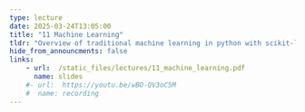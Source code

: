 ```yaml
---
type: lecture
date: 2025-03-24T13:05:00
title: "11 Machine Learning" 
tldr: "Overview of traditional machine learning in python with scikit-learn"
hide_from_announcments: false
links: 
    - url:  /static_files/lectures/11_machine_learning.pdf
      name: slides
    #- url:  https://youtu.be/wBO-QV3oC5M
    #  name: recording
---
```

